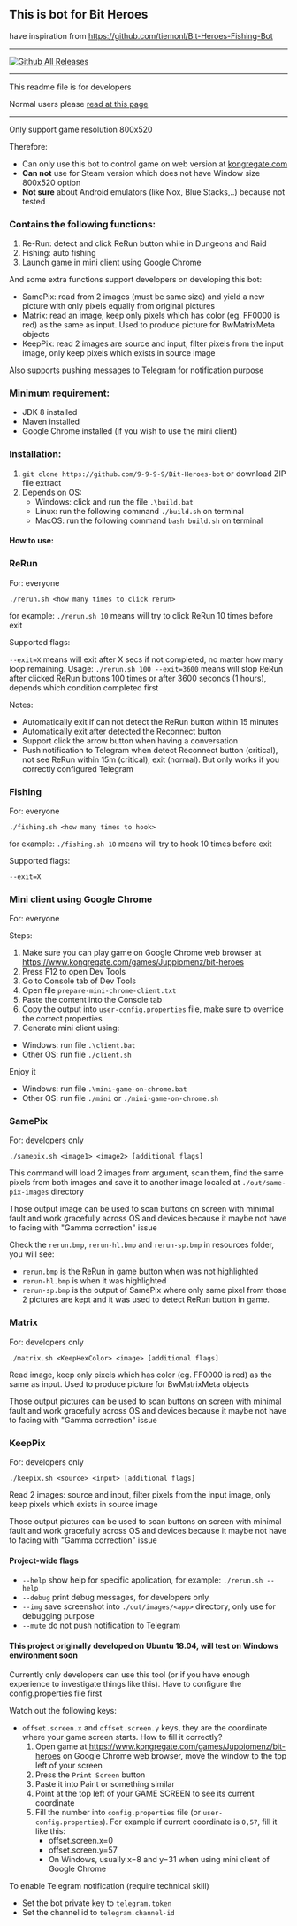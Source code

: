 ## This is bot for Bit Heroes
have inspiration from https://github.com/tiemonl/Bit-Heroes-Fishing-Bot
___
[![Github All Releases](https://img.shields.io/github/downloads/9-9-9-9/Bit-Heroes-bot/total?style=social)](https://github.com/9-9-9-9/Bit-Heroes-bot/releases)
___
This readme file is for developers

Normal users please [read at this page](https://github.com/9-9-9-9/Bit-Heroes-bot/blob/master/README.release.md)
___
Only support game resolution 800x520

Therefore:
- Can only use this bot to control game on web version at [kongregate.com](https://www.kongregate.com/games/Juppiomenz/bit-heroes)
- __Can not__ use for Steam version which does not have Window size 800x520 option
- __Not sure__ about Android emulators (like Nox, Blue Stacks,..) because not tested

### Contains the following functions:
1. Re-Run: detect and click ReRun button while in Dungeons and Raid
2. Fishing: auto fishing
3. Launch game in mini client using Google Chrome

And some extra functions support developers on developing this bot:
- SamePix: read from 2 images (must be same size) and yield a new picture with only pixels equally from original pictures
- Matrix: read an image, keep only pixels which has color (eg. FF0000 is red) as the same as input. Used to produce picture for BwMatrixMeta objects
- KeepPix: read 2 images are source and input, filter pixels from the input image, only keep pixels which exists in source image

Also supports pushing messages to Telegram for notification purpose

### Minimum requirement:
- JDK 8 installed
- Maven installed
- Google Chrome installed (if you wish to use the mini client)

### Installation:
1. `git clone https://github.com/9-9-9-9/Bit-Heroes-bot` or download ZIP file extract
2. Depends on OS:
    - Windows: click and run the file `.\build.bat`
    - Linux: run the following command `./build.sh` on terminal
    - MacOS: run the following command `bash build.sh` on terminal

#### How to use:
### ReRun
For: everyone

`./rerun.sh <how many times to click rerun>`

for example: `./rerun.sh 10` means will try to click ReRun 10 times before exit

Supported flags:

`--exit=X` means will exit after X secs if not completed, no matter how many loop remaining. Usage: `./rerun.sh 100 --exit=3600` means will stop ReRun after clicked ReRun buttons 100 times or after 3600 seconds (1 hours), depends which condition completed first

Notes:
- Automatically exit if can not detect the ReRun button within 15 minutes
- Automatically exit after detected the Reconnect button 
- Support click the arrow button when having a conversation
- Push notification to Telegram when detect Reconnect button (critical), not see ReRun within 15m (critical), exit (normal). But only works if you correctly configured Telegram

### Fishing
For: everyone

`./fishing.sh <how many times to hook>`

for example: `./fishing.sh 10` means will try to hook 10 times before exit

Supported flags:

`--exit=X`

### Mini client using Google Chrome
For: everyone

Steps:
1. Make sure you can play game on Google Chrome web browser at https://www.kongregate.com/games/Juppiomenz/bit-heroes
2. Press F12 to open Dev Tools
3. Go to Console tab of Dev Tools
4. Open file `prepare-mini-chrome-client.txt`
5. Paste the content into the Console tab
6. Copy the output into `user-config.properties` file, make sure to override the correct properties
7. Generate mini client using:
- Windows: run file `.\client.bat`
- Other OS: run file `./client.sh`

Enjoy it
- Windows: run file `.\mini-game-on-chrome.bat`
- Other OS: run file `./mini` or `./mini-game-on-chrome.sh`

### SamePix
For: developers only

`./samepix.sh <image1> <image2> [additional flags]`

This command will load 2 images from argument, scan them, find the same pixels from both images and save it to another image localed at `./out/same-pix-images` directory

Those output image can be used to scan buttons on screen with minimal fault and work gracefully across OS and devices because it maybe not have to facing with "Gamma correction" issue

Check the `rerun.bmp`, `rerun-hl.bmp` and `rerun-sp.bmp` in resources folder, you will see:
- `rerun.bmp` is the ReRun in game button when was not highlighted
- `rerun-hl.bmp` is when it was highlighted
- `rerun-sp.bmp` is the output of SamePix where only same pixel from those 2 pictures are kept and it was used to detect ReRun button in game.

### Matrix
For: developers only

`./matrix.sh <KeepHexColor> <image> [additional flags]`

Read image, keep only pixels which has color (eg. FF0000 is red) as the same as input. Used to produce picture for BwMatrixMeta objects

Those output pictures can be used to scan buttons on screen with minimal fault and work gracefully across OS and devices because it maybe not have to facing with "Gamma correction" issue

### KeepPix
For: developers only

`./keepix.sh <source> <input> [additional flags]`

Read 2 images: source and input, filter pixels from the input image, only keep pixels which exists in source image

Those output pictures can be used to scan buttons on screen with minimal fault and work gracefully across OS and devices because it maybe not have to facing with "Gamma correction" issue

#### Project-wide flags
- `--help` show help for specific application, for example: `./rerun.sh --help`
- `--debug` print debug messages, for developers only
- `--img` save screenshot into `./out/images/<app>` directory, only use for debugging purpose
- `--mute` do not push notification to Telegram

#### This project originally developed on Ubuntu 18.04, will test on Windows environment soon
Currently only developers can use this tool (or if you have enough experience to investigate things like this).
Have to configure the config.properties file first

Watch out the following keys:
- `offset.screen.x` and `offset.screen.y` keys, they are the coordinate where your game screen starts. How to fill it correctly?
    1. Open game at https://www.kongregate.com/games/Juppiomenz/bit-heroes on Google Chrome web browser, move the window to the top left of your screen
    2. Press the `Print Screen` button
    3. Paste it into Paint or something similar
    4. Point at the top left of your GAME SCREEN to see its current coordinate
    5. Fill the number into `config.properties` file (or `user-config.properties`). For example if current coordinate is `0,57`, fill it like this:
        - offset.screen.x=0
        - offset.screen.y=57
        - On Windows, usually x=8 and y=31 when using mini client of Google Chrome
        
To enable Telegram notification (require technical skill)
- Set the bot private key to `telegram.token`
- Set the channel id to `telegram.channel-id`